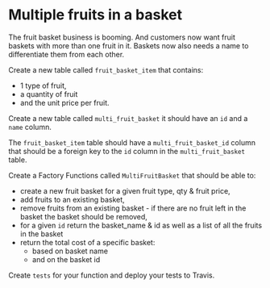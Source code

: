 # Multiple fruits in a basket

The fruit basket business is booming. And customers now want fruit baskets with more than one fruit in it. 
Baskets now also needs a name to differentiate them from each other.

Create a new table called `fruit_basket_item` that contains:

* 1 type of fruit, 
* a quantity of fruit 
* and the unit price per fruit.

Create a new table called `multi_fruit_basket` it should have an `id` and a `name` column.

The `fruit_basket_item` table should have a `multi_fruit_basket_id` column that should be a foreign key to the `id` column in the `multi_fruit_basket` table.

Create a Factory Functions called `MultiFruitBasket` that should be able to:

* create a new fruit basket for a given fruit type, qty & fruit price,
* add fruits to an existing basket,
* remove fruits from an existing basket - if there are no fruit left in the basket the basket should be removed,
* for a given `id` return the basket_name & id as well as a list of all the fruits in the basket
* return the total cost of a specific basket:
	* based on basket name
	* and on the basket id

Create `tests` for your function and deploy your tests to Travis.


